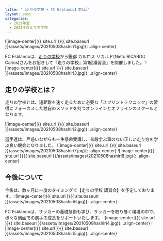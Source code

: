 ```yaml
---
title: "【走りの学校 × FC Esblanco】第1回"
layout: post
categories:
  - 2021年度
  - 2021年度走りの学校
---
```

![image-center]({{ site.url }}{{ site.baseurl }}/assets/images/20210508hashiri1.jpg){: .align-center}

FC Esblancoは、[走りの学校](https://www.hashiri.school)から錵都 カルロス リカルド(Nieto RICARDO Calros)さんをお招きして『走りの学校』第1回講習会』を開催しました。
![image-center]({{ site.url }}{{ site.baseurl }}/assets/images/20210508hashiri3.jpg){: .align-center}

##  走りの学校とは？
走りの学校とは、短距離を速く走るために必要な「スプリントテクニック」の習得にフォーカスした独自のメソッドを持つオンラインとオフラインのスクールとなります。

![image-center]({{ site.url }}{{ site.baseurl }}/assets/images/20210508hashiri2.jpg){: .align-center}

選手達は、戸惑いながらも一生懸命受講し、普段学ぶ事のない正しい走り方を学ぶ良い機会となりました。
![image-center]({{ site.url }}{{ site.baseurl }}/assets/images/20210508hashiri7.jpg){: .align-center}
![image-center]({{ site.url }}{{ site.baseurl }}/assets/images/20210508hashiri8.jpg){: .align-center}

## 今後について
今後は、数ヶ月に一度のタイミングで【走りの学校 講習会】を予定しております。
![image-center]({{ site.url }}{{ site.baseurl }}/assets/images/20210508hashiri6.jpg){: .align-center}

FC Esblancoは、サッカーの基礎技術も学び、サッカーを取り巻く環境の中で、様々な側面での選手の成長をサポートいたします。
![image-center]({{ site.url }}{{ site.baseurl }}/assets/images/20210508hashiri4.jpg){: .align-center}
![image-center]({{ site.url }}{{ site.baseurl }}/assets/images/20210508hashiri5.jpg){: .align-center}
